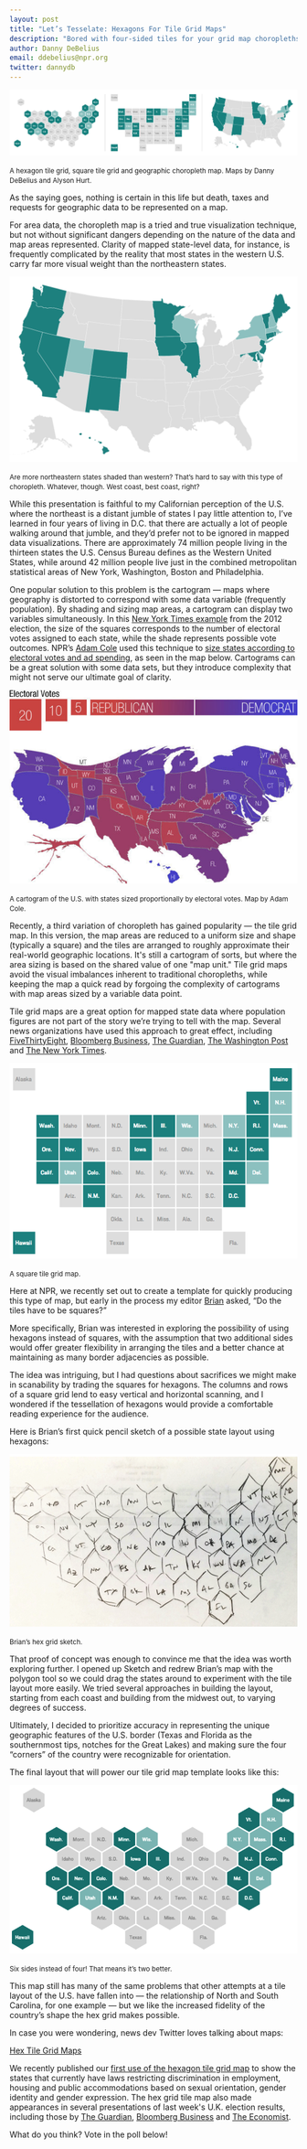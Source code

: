 ```yaml
---
layout: post
title: "Let’s Tesselate: Hexagons For Tile Grid Maps"
description: "Bored with four-sided tiles for your grid map choropleths? Add two sides and amaze your friends!"
author: Danny DeBelius
email: ddebelius@npr.org
twitter: dannydb
---
```


![A hexagon tile grid, square tile grid and geographic choropleth map. Maps by Danny DeBelius and Alyson Hurt](/img/posts/2015-05-11-hex-tile-maps/side-by-side.png)

<p class="caption"><small>A hexagon tile grid, square tile grid and geographic choropleth map. Maps by Danny DeBelius and Alyson Hurt.</small></p>

As the saying goes, nothing is certain in this life but death, taxes and requests for geographic data to be represented on a map.

For area data, the choropleth map is a tried and true visualization technique, but not without significant dangers depending on the nature of the data and map areas represented. Clarity of mapped state-level data, for instance, is frequently complicated by the reality that most states in the western U.S. carry far more visual weight than the northeastern states.

![Are more northeastern states shaded than western? That’s hard to say with this type of choropleth. Whatever, though. West coast, best coast, right?](/img/posts/2015-05-11-hex-tile-maps/geo-choropleth.png)

<p class="caption"><small>Are more northeastern states shaded than western? That’s hard to say with this type of choropleth. Whatever, though. West coast, best coast, right?</small></p>

While this presentation is faithful to my Californian perception of the U.S. where the northeast is a distant jumble of states I pay little attention to, I’ve learned in four years of living in D.C. that there are actually a lot of people walking around that jumble, and they’d prefer not to be ignored in mapped data visualizations. There are approximately 74 million people living in the thirteen states the U.S. Census Bureau defines as the Western United States, while around 42 million people live just in the combined metropolitan statistical areas of New York, Washington, Boston and Philadelphia.

One popular solution to this problem is the cartogram — maps where geography is distorted to correspond with some data variable (frequently population). By shading and sizing map areas, a cartogram can display two variables simultaneously. In this [New York Times example](http://elections.nytimes.com/2012/ratings/electoral-map) from the 2012 election, the size of the squares corresponds to the number of electoral votes assigned to each state, while the shade represents possible vote outcomes. NPR’s [Adam Cole](http://skunkbear.tumblr.com/) used this technique to [size states according to electoral votes and ad spending](http://www.npr.org/blogs/itsallpolitics/2012/11/01/163632378/a-campaign-map-morphed-by-money), as seen in the map below. Cartograms can be a great solution with some data sets, but they introduce complexity that might not serve our ultimate goal of clarity.

![A cartogram of the U.S. with states sized proportionally by electoral votes. Map by Adam Cole.](/img/posts/2015-05-11-hex-tile-maps/cartogram.jpg)

<p class="caption"><small>A cartogram of the U.S. with states sized proportionally by electoral votes. Map by Adam Cole.</small></p>

Recently, a third variation of choropleth has gained popularity — the tile grid map. In this version, the map areas are reduced to a uniform size and shape (typically a square) and the tiles are arranged to roughly approximate their real-world geographic locations. It's still a cartogram of sorts, but where the area sizing is based on the shared value of one "map unit." Tile grid maps avoid the visual imbalances inherent to traditional choropleths, while keeping the map a quick read by forgoing the complexity of cartograms with map areas sized by a variable data point.

Tile grid maps are a great option for mapped state data where population figures are not part of the story we’re trying to tell with the map. Several news organizations have used this approach to great effect, including [FiveThirtyEight](http://fivethirtyeight.com/features/where-your-state-gets-its-money/), [Bloomberg Business](http://www.bloomberg.com/graphics/2015-pace-of-social-change/),  [The Guardian](http://www.theguardian.com/us-news/ng-interactive/2014/oct/22/-sp-voting-rights-identification-how-friendly-is-your-state), [The Washington Post](http://www.washingtonpost.com/graphics/health/how-fast-does-measles-spread/) and [The New York Times](http://www.nytimes.com/interactive/2013/06/26/us/scotus-gay-marriage.html).

![A square tile grid map](/img/posts/2015-05-11-hex-tile-maps/square-tiles.png)

<p class="caption"><small>A square tile grid map.</small></p>

Here at NPR, we recently set out to create a template for quickly producing this type of map, but early in the process my editor [Brian](https://twitter.com/brianboyer) asked, “Do the tiles have to be squares?”

More specifically, Brian was interested in exploring the possibility of using hexagons instead of squares, with the assumption that two additional sides would offer greater flexibility in arranging the tiles and a better chance at maintaining as many border adjacencies as possible.

The idea was intriguing, but I had questions about sacrifices we might make in scanability by trading the squares for hexagons. The columns and rows of a square grid lend to easy vertical and horizontal scanning, and I wondered if the tessellation of hexagons would provide a comfortable reading experience for the audience.

Here is Brian’s first quick pencil sketch of a possible state layout using hexagons:

![Brian’s hex grid sketch.](/img/posts/2015-05-11-hex-tile-maps/sketch.png)

<p class="caption"><small>Brian’s hex grid sketch.</small></p>

That proof of concept was enough to convince me that the idea was worth exploring further. I opened up Sketch and redrew Brian’s map with the polygon tool so we could drag the states around to experiment with the tile layout more easily. We tried several approaches in building the layout, starting from each coast and building from the midwest out, to varying degrees of success.

Ultimately, I decided to prioritize accuracy in representing the unique geographic features of the U.S. border (Texas and Florida as the southernmost tips, notches for the Great Lakes) and making sure the four “corners” of the country were recognizable for orientation.

The final layout that will power our tile grid map template looks like this:

![Six sides instead of four! That means it’s two better, right?](/img/posts/2015-05-11-hex-tile-maps/hex-tiles.png)

<p class="caption"><small>Six sides instead of four! That means it’s two better.</small></p>

This map still has many of the same problems that other attempts at a tile layout of the U.S. have fallen into — the relationship of North and South Carolina, for one example — but we like the increased fidelity of the country’s shape the hex grid makes possible.

In case you were wondering, news dev Twitter loves talking about maps:

<a class="twitter-timeline" href="/dannydb/timelines/597828393728614400" data-widget-id="597829807565594626">Hex Tile Grid Maps</a>

<script>!function(d,s,id){var js,fjs=d.getElementsByTagName(s)[0],p=/^http:/.test(d.location)?'http':'https';if(!d.getElementById(id)){js=d.createElement(s);js.id=id;js.src=p+"://platform.twitter.com/widgets.js";fjs.parentNode.insertBefore(js,fjs);}}(document,"script","twitter-wjs");</script>

We recently published our [first use of the hexagon tile grid map](http://www.npr.org/blogs/itsallpolitics/2015/04/28/402774189/activists-urge-states-to-protect-the-civil-rights-of-lgbt-people) to show the states that currently have laws restricting discrimination in employment, housing and public accommodations based on sexual orientation, gender identity and gender expression. The hex grid tile map also made appearances in several presentations of last week's U.K. election results, including those by [The Guardian](http://www.theguardian.com/politics/ng-interactive/2015/may/07/live-uk-election-results-in-full), [Bloomberg Business](http://www.bloomberg.com/graphics/2015-uk-election/) and [The Economist](http://www.economist.com/news/special-report/21647798-why-election-exceptionally-hard-predict-aint-got-swing?fsrc=scn/fb/te/pe/ed/aintgotthatswing).

What do you think? Vote in the poll below!

<script src="http://assets-polarb-com.a.ssl.fastly.net/assets/polar-embedded.js" async="true" data-publisher="dannydb" data-poll-id="220963"></script>
